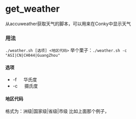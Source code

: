# get_weather
从accuweather获取天气的脚本，可以用来在Conky中显示天气
### 用法
`./weather.sh [选项] <地区代码>`
举个栗子：`./weather.sh -c "ASI|CN|CH044|GuangZhou"`
#### 选项
- -f &emsp; 华氏度
- -c &emsp; 摄氏度
#### 地区代码
格式为：洲级|国家级|省级|市级
比如上面那个例子，
